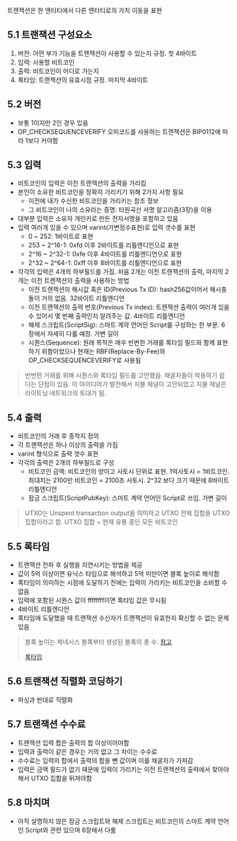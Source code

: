 트랜잭션은 한 엔터티에서 다른 엔터티로의 가치 이동을 표현

## 5.1 트랜잭션 구성요소

1. 버전: 어떤 부가 기능을 트랜잭션이 사용할 수 있는지 규정. 첫 4바이트
2. 입력: 사용할 비트코인
3. 출력: 비트코인이 어디로 가는지
4. 록타임: 트랜잭션의 유효시점 규정. 마지막 4바이트

## 5.2 버전

- 보통 1이지만 2인 경우 있음
- OP_CHECKSEQUENCEVERIFY 오피코드를 사용하는 트랜잭션은 BIP0112에 따라 1보다 커야함

## 5.3 입력

- 비트코인의 입력은 이전 트랜잭션의 출력을 가리킴
- 본인이 소유한 비트코인을 정확히 가리키기 위해 2가지 사항 필요
  - 이전에 내가 수신한 비트코인을 가리키는 참조 정보
  - 그 비트코인이 나의 소유라는 증명: 타원곡선 서명 알고리즘(3장)을 이용
- 대부분 입력은 소유자 개인키로 만든 전자서명을 포함하고 있음
- 입력 여러개 있을 수 있으며 varint(가변정수표현)로 입력 갯수를 표현
  - 0 ~ 252: 1바이트로 표현
  - 253 ~ 2^16-1: 0xfd 이후 2바이트를 리틀엔디언으로 표현
  - 2^16 ~ 2^32-1: 0xfe 이후 4바이트를 리틀엔디언으로 표현
  - 2^32 ~ 2^64-1: 0xff 이후 8바이트를 리틀엔디언으로 표현
- 각각의 입력은 4개의 하부필드를 가짐. 처음 2개는 이전 트랜잭션의 출력, 마지막 2개는 이전 트랜잭션의 출력을 사용하는 방법
  - 이전 트랜잭션의 해시값 혹은 ID(Previous Tx ID): hash256값이어서 해시충돌이 거의 없음. 32바이트 리틀엔디언
  - 이전 트랜잭션의 출력 번호(Previous Tx index): 트랜잭션 출력이 여러개 있을 수 있어서 몇 번째 출력인지 알려주는 값. 4바이트 리틀엔디언
  - 해제 스크립트(ScriptSig): 스마트 계약 언어인 Script를 구성하는 한 부분. 6장에서 자세히 다룰 예정. 가변 길이
  - 시퀀스(Sequence): 원래 목적은 매우 빈번한 거래를 록타임 필드와 함께 표현하기 위함이었으나 현재는 RBF(Replace-By-Fee)와 OP_CHECKSEQUENCEVERIFY로 사용됨

> 빈번한 거래를 위해 시퀀스와 록타임 필드를 고안했음. 채굴자들이 악용하기 쉽다는 단점이 있음. 이 아이디어가 발전해서 지불 채널이 고안되었고 지불 채널은 라이트닝 네트워크의 토대가 됨.

## 5.4 출력

- 비트코인의 거래 후 종착지 정의
- 각 트랜잭션은 하나 이상의 출력을 가짐
- varint 형식으로 출력 갯수 표현
- 각각의 출력은 2개의 하부필드로 구성
  - 비트코인 금액: 비트코인의 양이고 사토시 단위로 표현. 1억사토시 = 1비트코인. 최대치는 2100만 비트코인 = 2100조 사토시. 2^32 보다 크기 때문에 8바이트 리틀엔디언
  - 잠금 스크립트(ScriptPubKey): 스마트 계약 언어인 Script로 쓰임. 가변 길이

> UTXO는 Unspent transaction output을 의미하고 UTXO 전체 집합을 UTXO 집합이라고 함. UTXO 집합 = 현재 유통 중인 모든 비트코인

## 5.5 록타임

- 트랜잭션 전파 후 실행을 지연시키는 방법을 제공
- 값이 5억 이상이면 유닉스 타임으로 해석하고 5억 미만이면 블록 높이로 해석함
- 록타임이 의미하는 시점에 도달하기 전에는 입력이 가리키는 비트코인을 소비할 수 없음
- 입력에 포함된 시퀀스 값이 ffffffff이면 록타임 값은 무시됨
- 4바이트 리틀엔디언
- 록타임에 도달했을 때 트랜잭션 수신자가 트랜잭션이 유효한지 확신할 수 없는 문제 있음

> 블록 높이는 제네시스 블록부터 생성된 블록의 총 수. [참고](http://wiki.hash.kr/index.php/%EB%B8%94%EB%A1%9D%EB%86%92%EC%9D%B4)
> 
> [록타임](http://wiki.hash.kr/index.php/%EB%B8%94%EB%A1%9D%EB%86%92%EC%9D%B4)

## 5.6 트랜잭션 직렬화 코딩하기

- 파싱과 반대로 직렬화

## 5.7 트랜잭션 수수료

- 트랜잭션 입력 합은 출력의 합 이상이어야함
- 입력과 출력이 같은 경우는 거의 없고 그 차이는 수수료
- 수수료는 입력의 합에서 출력의 합을 뺀 값이며 이를 채굴자가 가져감
- 입력은 금액 필드가 없기 때문에 입력이 가리키는 이전 트랜잭션의 출력에서 찾아야 해서 UTXO 집합을 뒤져야함

## 5.8 마치며

- 아직 설명하지 않은 잠금 스크립트와 해제 스크립트는 비트코인의 스마트 계약 언어인 Script와 관련 있으며 6장에서 다룸


